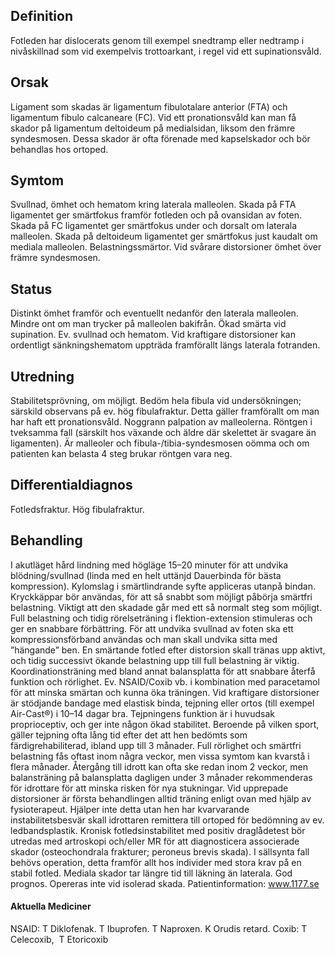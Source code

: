 ## Definition

Fotleden har dislocerats genom till exempel snedtramp eller nedtramp i nivåskillnad som vid exempelvis trottoarkant, i regel vid ett supinationsvåld.

## Orsak

Ligament som skadas är ligamentum fibulotalare anterior (FTA) och ligamentum fibulo calcaneare (FC). Vid ett pronationsvåld kan man få skador på ligamentum deltoideum på medialsidan, liksom den främre syndesmosen. Dessa skador är ofta förenade med kapselskador och bör behandlas hos ortoped.

## Symtom

Svullnad, ömhet och hematom kring laterala malleolen. Skada på FTA ligamentet ger smärtfokus framför fotleden och på ovansidan av foten. Skada på FC ligamentet ger smärtfokus under och dorsalt om laterala malleolen. Skada på deltoideum ligamentet ger smärtfokus just kaudalt om mediala malleolen. Belastningssmärtor. Vid svårare distorsioner ömhet över främre syndesmosen.

## Status

Distinkt ömhet framför och eventuellt nedanför den laterala malleolen. Mindre ont om man trycker på malleolen bakifrån. Ökad smärta vid supination. Ev. svullnad och hematom. Vid kraftigare distorsioner kan ordentligt sänkningshematom uppträda framförallt längs laterala fotranden.

## Utredning

Stabilitetsprövning, om möjligt. Bedöm hela fibula vid undersökningen; särskild observans på ev. hög fibulafraktur. Detta gäller framförallt om man har haft ett pronationsvåld. Noggrann palpation av malleolerna. Röntgen i tveksamma fall (särskilt hos växande och äldre där skelettet är svagare än ligamenten). Är malleoler och fibula-/tibia-syndesmosen oömma och om patienten kan belasta 4 steg brukar röntgen vara neg.

## Differentialdiagnos

Fotledsfraktur. Hög fibulafraktur.

## Behandling

I akutläget hård lindning med högläge 15–20 minuter för att undvika blödning/svullnad (linda med en helt uttänjd Dauerbinda för bästa kompression). Kylomslag i smärtlindrande syfte appliceras utanpå bindan. Kryckkäppar bör användas, för att så snabbt som möjligt påbörja smärtfri belastning. Viktigt att den skadade går med ett så normalt steg som möjligt. Full belastning och tidig rörelseträning i flektion-extension stimuleras och ger en snabbare förbättring. För att undvika svullnad av foten ska ett kompressionsförband användas och man skall undvika sitta med ”hängande” ben.
En smärtande fotled efter distorsion skall tränas upp aktivt, och tidig successivt ökande belastning upp till full belastning är viktig. Koordinationsträning med bland annat balansplatta för att snabbare återfå funktion och rörlighet. Ev. NSAID/Coxib vb. i kombination med paracetamol för att minska smärtan och kunna öka träningen.
Vid kraftigare distorsioner är stödjande bandage med elastisk binda, tejpning eller ortos (till exempel Air-Cast®) i 10–14 dagar bra. Tejpningens funktion är i huvudsak proprioceptiv, och ger inte någon ökad stabilitet. Beroende på vilken sport, gäller tejpning ofta lång tid efter det att hen bedömts som färdigrehabiliterad, ibland upp till 3 månader.
Full rörlighet och smärtfri belastning fås oftast inom några veckor, men vissa symtom kan kvarstå i flera månader. Återgång till idrott kan ofta ske redan inom 2 veckor, men balansträning på balansplatta dagligen under 3 månader rekommenderas för idrottare för att minska risken för nya stukningar. Vid upprepade distorsioner är första behandlingen alltid träning enligt ovan med hjälp av fysioterapeut. Hjälper inte detta utan hen har kvarvarande instabilitetsbesvär skall idrottaren remittera till ortoped för bedömning av ev. ledbandsplastik. Kronisk fotledsinstabilitet med positiv draglådetest bör utredas med artroskopi och/eller MR för att diagnosticera associerade skador (osteochondrala frakturer; peroneus brevis skada). I sällsynta fall behövs operation, detta framför allt hos individer med stora krav på en stabil fotled.
Mediala skador tar längre tid till läkning än laterala. God prognos. Opereras inte vid isolerad skada.
Patientinformation: www.1177.se

#### Aktuella Mediciner

NSAID: T Diklofenak. T Ibuprofen. T Naproxen. K Orudis retard.
Coxib: T Celecoxib,  T Etoricoxib 

